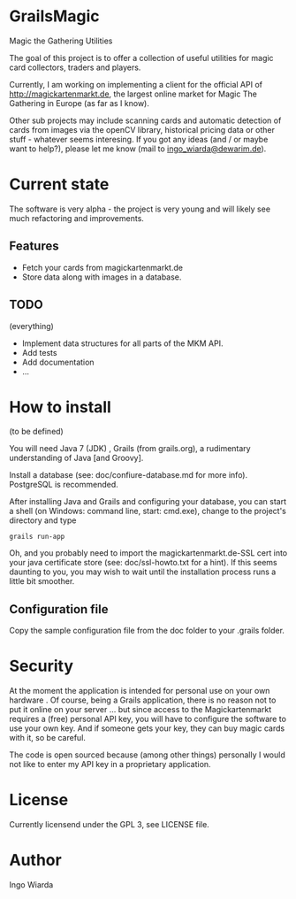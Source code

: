 GrailsMagic
===========

Magic the Gathering Utilities

The goal of this project is to offer a collection of useful utilities for magic card collectors, traders and players.

Currently, I am working on implementing a client for the official API of http://magickartenmarkt.de, the largest online market for Magic The Gathering in Europe (as far as I know).

Other sub projects may include scanning cards and automatic detection of cards from images via the openCV library, historical pricing data or other stuff - whatever seems interesing. If you got any ideas (and / or maybe want to help?), please let me know (mail to ingo_wiarda@dewarim.de).

# Current state

The software is very alpha - the project is very young and will likely see much refactoring and improvements.

## Features

* Fetch your cards from magickartenmarkt.de
* Store data along with images in a database.

## TODO

(everything)

* Implement data structures for all parts of the MKM API.
* Add tests
* Add documentation
* ...

# How to install

(to be defined)

You will need Java 7 (JDK) , Grails (from grails.org), a rudimentary understanding of Java [and Groovy].

Install a database (see: doc/confiure-database.md for more info). PostgreSQL is recommended.

After installing Java and Grails and configuring your database, you can start a shell (on Windows: command line, start: cmd.exe), change to the project's directory and type 

	grails run-app

Oh, and you probably need to import the magickartenmarkt.de-SSL cert into your java certificate store (see: doc/ssl-howto.txt for a hint). If this seems daunting to you, you may wish to wait until the installation process runs a little bit smoother.

## Configuration file

Copy the sample configuration file from the doc folder to your .grails folder.

# Security

At the moment the application is intended for personal use on your own hardware . Of course, being a Grails application, there is no reason not to put it online on your server ... but since access to the Magickartenmarkt requires a (free) personal API key, you will have to configure the software to use your own key. And if someone gets your key, they can buy magic cards with it, so be careful.

The code is open sourced because (among other things) personally I would not like to enter my API key in a proprietary application.

# License

Currently licensend under the GPL 3, see LICENSE file.

# Author

Ingo Wiarda
